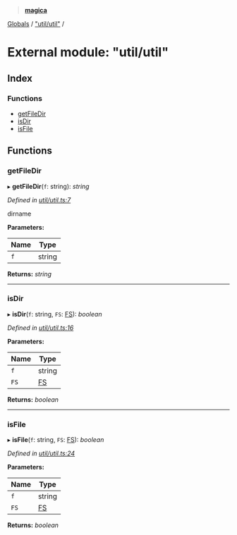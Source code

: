 > **[magica](../README.md)**

[Globals](../README.md) / ["util/util"](_util_util_.md) /

# External module: "util/util"

## Index

### Functions

* [getFileDir](_util_util_.md#getfiledir)
* [isDir](_util_util_.md#isdir)
* [isFile](_util_util_.md#isfile)

## Functions

###  getFileDir

▸ **getFileDir**(`f`: string): *string*

*Defined in [util/util.ts:7](https://github.com/cancerberoSgx/magica/blob/cc2de79/src/util/util.ts#L7)*

dirname

**Parameters:**

Name | Type |
------ | ------ |
`f` | string |

**Returns:** *string*

___

###  isDir

▸ **isDir**(`f`: string, `FS`: [FS](../interfaces/_file_emscriptenfs_.fs.md)): *boolean*

*Defined in [util/util.ts:16](https://github.com/cancerberoSgx/magica/blob/cc2de79/src/util/util.ts#L16)*

**Parameters:**

Name | Type |
------ | ------ |
`f` | string |
`FS` | [FS](../interfaces/_file_emscriptenfs_.fs.md) |

**Returns:** *boolean*

___

###  isFile

▸ **isFile**(`f`: string, `FS`: [FS](../interfaces/_file_emscriptenfs_.fs.md)): *boolean*

*Defined in [util/util.ts:24](https://github.com/cancerberoSgx/magica/blob/cc2de79/src/util/util.ts#L24)*

**Parameters:**

Name | Type |
------ | ------ |
`f` | string |
`FS` | [FS](../interfaces/_file_emscriptenfs_.fs.md) |

**Returns:** *boolean*